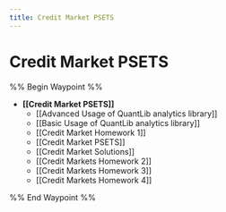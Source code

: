 ```yaml
---
title: Credit Market PSETS
---
```


# Credit Market PSETS

%% Begin Waypoint %%

- **[[Credit Market PSETS]]**
	- [[Advanced Usage of QuantLib analytics library]]
	- [[Basic Usage of QuantLib analytics library]]
	- [[Credit Market Homework 1]]
	- [[Credit Market PSETS]]
	- [[Credit Market Solutions]]
	- [[Credit Markets Homework 2]]
	- [[Credit Markets Homework 3]]
	- [[Credit Markets Homework 4]]

%% End Waypoint %%
